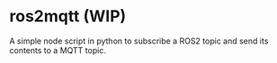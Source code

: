 # ros2mqtt (WIP)
A simple node script in python to subscribe a ROS2 topic and send its contents to a MQTT topic.
